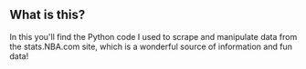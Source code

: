 ## What is this?

In this you'll find the Python code I used to scrape and manipulate data from the stats.NBA.com site, which is a wonderful source of information and fun data!
